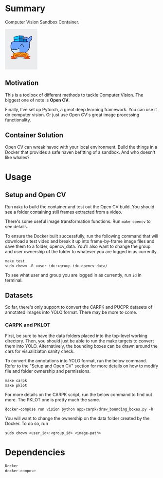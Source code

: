# Summary

Computer Vision Sandbox Container.

![alt text](docker_whale.jpg "Logo Title Text 1")

## Motivation

This is a toolbox of different methods to tackle Computer Vision.  The biggest one of note is **Open CV**.

Finally, I've set up Pytorch, a great deep learning framework.  You can use it do computer vision.  Or just use Open CV's great image processing functionality.

## Container Solution

Open CV can wreak havoc with your local environment.  Build the things in a Docker that provides a safe haven befitting of a sandbox.  And who doesn't like whales?

# Usage

## Setup and Open CV

Run `make` to build the container and test out the Open CV build.  You should see a folder containing still frames extracted from a video.

There's some useful image transformation functions.  Run `make opencv` to see details.

To ensure the Docker built successfully, run the following command that will download a test video and break it up into frame-by-frame image files and save them to a folder, opencv_data. You'll also want to change the group and user ownership of the folder to whatever you are logged in as currently.

```
make test
sudo chown -R <user_id>:<group_id> opencv_data/
```

To see what user and group you are logged in as currently, run `id` in terminal.

## Datasets

So far, there's only support to convert the CARPK and PUCPR datasets of annotated images into YOLO format. There may be more to come.

### CARPK and PKLOT

First, be sure to have the data folders placed into the top-level working directory. Then, you should just be able to run the make targets to convert them into YOLO. Alternatively, the bounding boxes can be drawn around the cars for visualiziaton sanity check.

To convert the annotations into YOLO format, run the below command. Refer to the "Setup and Open CV" section for more details on how to modify file and folder ownership and permissions.

```
make carpk
make pklot
```

For more details on the CARPK script, run the below command to find out more. The PKLOT one is pretty much the same.

```
docker-compose run vision python app/carpk/draw_bounding_boxes.py -h
```

You will want to change the ownership on the data folder created by the Docker. To do so, run

```
sudo chown <user_id>:<group_id> <image-path>
```

# Dependencies

    Docker
    docker-compose
